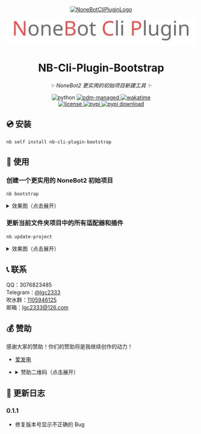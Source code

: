 <!-- markdownlint-disable MD031 MD033 MD036 MD041 -->

<div align="center">

<a href="https://cli.nonebot.dev/">
  <img src="https://cli.nonebot.dev/logo.png" width="200" height="200" alt="NoneBotCliPluginLogo">
</a>

<p>
  <img src="https://raw.githubusercontent.com/lgc-NB2Dev/readme/main/template/cli.svg" alt="NoneBotCliPluginText">
</p>

# NB-Cli-Plugin-Bootstrap

_✨ NoneBot2 更实用的初始项目新建工具 ✨_

<img src="https://img.shields.io/badge/python-3.8+-blue.svg" alt="python">
<a href="https://pdm.fming.dev">
  <img src="https://img.shields.io/badge/pdm-managed-blueviolet" alt="pdm-managed">
</a>
<a href="https://wakatime.com/badge/user/b61b0f9a-f40b-4c82-bc51-0a75c67bfccf/project/018c33e5-66c5-4aee-ad15-2d9104d177c4">
  <img src="https://wakatime.com/badge/user/b61b0f9a-f40b-4c82-bc51-0a75c67bfccf/project/018c33e5-66c5-4aee-ad15-2d9104d177c4.svg" alt="wakatime">
</a>

<br />

<a href="./LICENSE">
  <img src="https://img.shields.io/github/license/lgc-NB2Dev/nb-cli-plugin-bootstrap.svg" alt="license">
</a>
<a href="https://pypi.python.org/pypi/nb-cli-plugin-bootstrap">
  <img src="https://img.shields.io/pypi/v/nb-cli-plugin-bootstrap.svg" alt="pypi">
</a>
<a href="https://pypi.python.org/pypi/nb-cli-plugin-bootstrap">
  <img src="https://img.shields.io/pypi/dm/nb-cli-plugin-bootstrap" alt="pypi download">
</a>

</div>

## 💿 安装

```shell
nb self install nb-cli-plugin-bootstrap
```

## 🎉 使用

### 创建一个更实用的 NoneBot2 初始项目

```shell
nb bootstrap
```

<details>
<summary>效果图（点击展开）</summary>

![效果图](https://raw.githubusercontent.com/lgc-NB2Dev/readme/main/cli-bootstrap/bootstrap.png)

</details>

### 更新当前文件夹项目中的所有适配器和插件

```shell
nb update-project
```

<details>
<summary>效果图（点击展开）</summary>

![效果图](https://raw.githubusercontent.com/lgc-NB2Dev/readme/main/cli-bootstrap/update-project1.png)
![效果图](https://raw.githubusercontent.com/lgc-NB2Dev/readme/main/cli-bootstrap/update-project2.png)

</details>

## 📞 联系

QQ：3076823485  
Telegram：[@lgc2333](https://t.me/lgc2333)  
吹水群：[1105946125](https://jq.qq.com/?_wv=1027&k=Z3n1MpEp)  
邮箱：<lgc2333@126.com>

## 💰 赞助

感谢大家的赞助！你们的赞助将是我继续创作的动力！

- [爱发电](https://afdian.net/@lgc2333)
- <details>
    <summary>赞助二维码（点击展开）</summary>

  ![讨饭](https://raw.githubusercontent.com/lgc2333/ShigureBotMenu/master/src/imgs/sponsor.png)

  </details>

## 📝 更新日志

### 0.1.1

- 修复版本号显示不正确的 Bug

